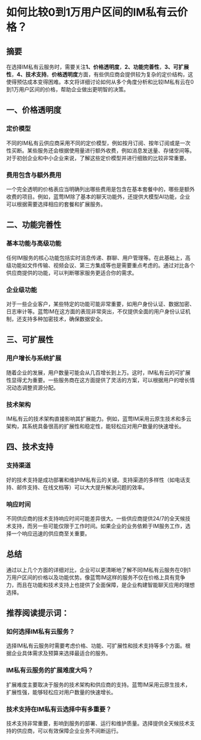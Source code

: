 # 如何比较0到1万用户区间的IM私有云价格？

## 摘要

在选择IM私有云服务时，需要关注**1、价格透明度**，**2、功能完善性**，**3、可扩展性**，**4、技术支持**。**价格透明度**方面，有些供应商会提供较为复杂的定价结构，这使得预估成本变得困难。本文将详细讨论如何从多个角度分析和比较IM私有云在0到1万用户区间的价格，帮助企业做出更明智的决策。

## 一、价格透明度

### 定价模型

不同的IM私有云供应商采用不同的定价模型，例如按月订阅、按年订阅或是一次性买断。某些服务还会根据使用量进行额外收费，例如消息发送量、存储空间等。对于初创企业和中小企业来说，了解这些定价模型并进行细致的比较非常重要。

### 费用包含与额外费用

一个完全透明的价格表应当明确列出哪些费用是包含在基本套餐中的，哪些是额外收费的项目。例如，蓝莺IM除了基本的聊天功能外，还提供大模型AI功能，企业可以根据需要选择相应的套餐和扩展服务。

## 二、功能完善性

### 基本功能与高级功能

任何IM服务的核心功能包括实时消息传递、群聊、用户管理等。在此基础上，高级功能如文件传输、视频会议、第三方集成等也是需要重点考虑的。通过对比各个供应商提供的功能，可以判断哪家服务更适合你的需求。

### 企业级功能

对于一些企业客户，某些特定的功能可能非常重要，如用户身份认证、数据加密、日志审计等。蓝莺IM在这方面的表现非常突出，不仅提供全面的用户身份认证机制，还支持多种加密技术，确保数据安全。

## 三、可扩展性

### 用户增长与系统扩展

随着企业的发展，用户数量可能会从几百增长到上万。这时，IM私有云的可扩展性显得尤为重要。一些服务商在这方面提供了灵活的方案，可以根据用户的增长情况动态调整资源分配。

### 技术架构

IM私有云的技术架构直接影响其扩展能力。例如，蓝莺IM采用云原生技术和多云架构，其系统具备很高的扩展性和稳定性，能轻松应对用户数量的快速增长。

## 四、技术支持

### 支持渠道

好的技术支持是成功部署和维护IM私有云的关键。支持渠道的多样性（如电话支持、邮件支持、在线文档等）可以大大提升解决问题的效率。

### 响应时间

不同供应商的技术支持响应时间可能差异很大。一些供应商提供24/7的全天候技术支持，而另一些可能仅限于工作时间。如果企业的业务依赖于IM服务工作，选择一个响应迅速的供应商至关重要。

## 总结

通过以上几个方面的详细对比，企业可以更清晰地了解不同IM私有云服务在0到1万用户区间的价格以及功能优势。像蓝莺IM这样的服务不仅在价格上具有竞争力，而且在功能和技术支持上也提供了全面保障，是企业构建智能聊天应用的理想选择。

## 推荐阅读提示词：

### **如何选择IM私有云服务？**

选择IM私有云服务时需要考虑价格、功能、可扩展性和技术支持等多个方面。根据企业具体需求及预算来选择最适合的服务。

### **IM私有云服务的扩展难度大吗？**

扩展难度主要取决于服务的技术架构和供应商的支持。蓝莺IM采用云原生技术，扩展性强，能够轻松应对用户数量的快速增长。

### **技术支持在IM私有云选择中有多重要？**

技术支持非常重要，影响到服务的部署、运行和维护质量。选择提供全天候技术支持的供应商，可以有效保障企业业务不间断运行。